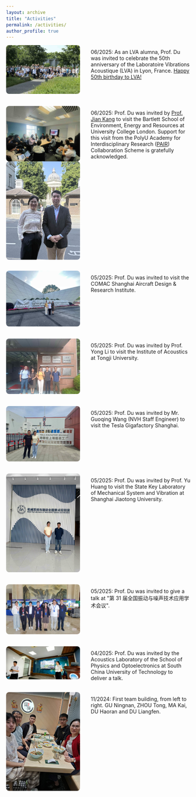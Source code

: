 ```yaml
---
layout: archive
title: "Activities"
permalink: /activities/
author_profile: true
---
```


<style>
.activity-list {
  list-style-type: none;
  padding: 0;
  margin: 0;
}

.activity-item {
  display: flex;
  align-items: flex-start;
  gap: 30px;
  margin-bottom: 30px;
}

.activity-image {
  flex: 0 0 40%;
}

.activity-image img {
  width: 100%;
  height: auto;
  border-radius: 8px;
}

.activity-text {
  flex: 1;
  padding-top: 10px;
}
</style>

<ul class="activity-list">
  <li class="activity-item">
    <div class="activity-image">
      <img src="/images/20250623_21-00-54.jpeg" alt="Lyon 2025">
    </div>
    <div class="activity-text">
      06/2025: As an LVA alumna, Prof. Du was invited to celebrate the 50th anniversary of the Laboratoire Vibrations Acoustique (LVA) in Lyon, France. <a href="https://lva50.sciencesconf.org/?lang=fr">Happy 50th birthday to LVA!</a>
    </div>
  </li>
  <li class="activity-item">
    <div class="activity-image">
      <img src="/images/20250623205427_1312.jpeg" alt="UK 2025-01" style="display: inline-block; width: 100%; margin-right: 4%; vertical-align: top;">
      <img src="/images/20250623_20-57-59.jpg" alt="UK 2025-02" style="display: inline-block; width: 100%; vertical-align: top;">
    </div>
    <div class="activity-text">
      06/2025: Prof. Du was invited by <a href="https://profiles.ucl.ac.uk/66211-jian-kang">Prof. Jian Kang</a> to visit the Bartlett School of Environment, Energy and Resources at University College London.  Support for this visit from the PolyU Academy for Interdisciplinary Research (<a href="https://www.polyu.edu.hk/pair/">PAIR</a>) Collaboration Scheme is gratefully acknowledged.
    </div>
  </li>
  <li class="activity-item">
    <div class="activity-image">
      <img src="/images/20250522-092348.jpeg" alt="Tongji 2025">
    </div>
    <div class="activity-text">
      05/2025: Prof. Du was invited to visit the COMAC Shanghai Aircraft Design & Research Institute.
    </div>
  </li>
  <li class="activity-item">
    <div class="activity-image">
      <img src="/images/20250522-092337.jpeg" alt="Tongji 2025">
    </div>
    <div class="activity-text">
      05/2025: Prof. Du was invited by Prof. Yong Li to visit the Institute of Acoustics at Tongji University.
    </div>
  </li>
  <li class="activity-item">
    <div class="activity-image">
      <img src="/images/20250522-092324.jpeg" alt="Tesla 2025">
    </div>
    <div class="activity-text">
      05/2025: Prof. Du was invited by Mr. Guoqing Wang (NVH Staff Engineer) to visit the Tesla Gigafactory Shanghai.
    </div>
  </li>
  <li class="activity-item">
    <div class="activity-image">
      <img src="/images/20250522-092250.jpeg" alt="SJTU 2025">
    </div>
    <div class="activity-text">
      05/2025: Prof. Du was invited by Prof. Yu Huang to visit the State Key Laboratory of Mechanical System and Vibration at Shanghai Jiaotong University.
    </div>
  </li>
  <li class="activity-item">
    <div class="activity-image">
      <img src="/images/20250522-092224.jpeg" alt="30th NVT">
    </div>
    <div class="activity-text">
      05/2025: Prof. Du was invited to give a talk at "第 31 届全国振动与噪声技术应用学术会议".
    </div>
  </li>


  <li class="activity-item">
    <div class="activity-image">
      <img src="/images/scut_visit.jpg" alt="SCUT VISIT 2025">
    </div>
    <div class="activity-text">
      04/2025: Prof. Du was invited by the Acoustics Laboratory of the School of Physics and Optoelectronics at South China University of Technology to deliver a talk.
    </div>
  </li>
  
  <li class="activity-item">
    <div class="activity-image">
      <img src="/images/team-building-202411.jpg" alt="Team Building 2024">
    </div>
    <div class="activity-text">
      11/2024: First team building, from left to right. GU Ningnan, ZHOU Tong, MA Kai, DU Haoran and DU Liangfen.
    </div>
  </li>
</ul>

<!-- You can add content here using markdown or HTML -->

<!-- Example:
### Conference Presentations
*   **Event Name 1**, *Location*, Date - "Title of Presentation"
*   **Workshop Name 1**, *Location*, Date - "Topic"

### Invited Talks
*   **Institution Name**, *Location*, Date - "Title of Talk"
-->
